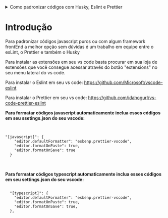 <details>
  <summary>Como padronizar códigos com Husky, Eslint e Prettier </summary>
  <h3>Introdução</h3>
  <h3>Eslint</h3>
  <h3>Prettier</h3>
  <h3>Husky</h3>
  
  
</details>

<h1>Introdução</h1>

Para padronizar códigos javascript puros ou com algum framework frontEnd a melhor opção sem dúvidas é um trabalho em equipe entre o esLint, o Prettier e também o Husky


Para instalar as extensões em seu vs code basta procurar em sua loja de extensões que você consegue acessar através do botão "extensions" no seu menu lateral do vs code. 


Para instalar o Eslint em seu vs code:
https://github.com/Microsoft/vscode-eslint

Para instalar o Prettier em seu vs code:
https://github.com/idahogurl/vs-code-prettier-eslint

<strong>Para formatar códigos javascript automaticamente inclua esses códigos em seu ssetings.json do seu vscode:</strong>

<pre>

<code>
"[javascript]": {
    "editor.defaultFormatter": "esbenp.prettier-vscode",
    "editor.formatOnPaste": true,
    "editor.formatOnSave": true
  }
</code>

</pre>
  
<strong>Para formatar códigos typescript automaticamente inclua esses códigos em seu settings.json do seu vscode:</strong>

<pre>
<code>
  "[typescript]": {
    "editor.defaultFormatter": "esbenp.prettier-vscode",
    "editor.formatOnPaste": true,
    "editor.formatOnSave": true,
  },
</code>
</pre>

